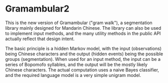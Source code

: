 # Gramambular2

This is the new version of Gramambular ("gram walk"), a segmentation library
mainly designed for Mandarin Chinese. The library can also be used to
implement input methods, and the many utility methods in the public API
actually reflect that design intent.

The basic principle is a hidden Markov model, with the input (observations)
being Chinese characters and the output (hidden events) being the possible
groups (segmentation). When used for an input method, the input can be
a series of Bopomofo syllables, and the output will be the mostly likely
Chinese characters. The actual computation uses a naive Bayes classifier,
and the required language model is a very simple unigram model.
